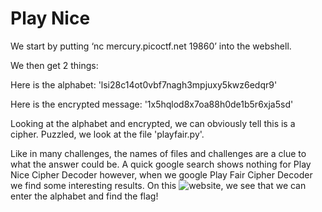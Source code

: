 # Play Nice 

We start by putting ‘nc mercury.picoctf.net 19860’ into the webshell.

We then get 2 things:

Here is the alphabet: 'lsi28c14ot0vbf7nagh3mpjuxy5kwz6edqr9'

Here is the encrypted message: '1x5hqlod8x7oa88h0de1b5r6xja5sd'

Looking at the alphabet and encrypted, we can obviously tell this is a cipher. Puzzled, we look at the file 'playfair.py'.

Like in many challenges, the names of files and challenges are a clue to what the answer could be. A quick google search shows nothing for Play Nice Cipher Decoder however, when we google Play Fair Cipher Decoder we find some interesting results. On this ![website](https://www.dcode.fr/playfair-cipher), we see that we can enter the alphabet and find the flag! 
